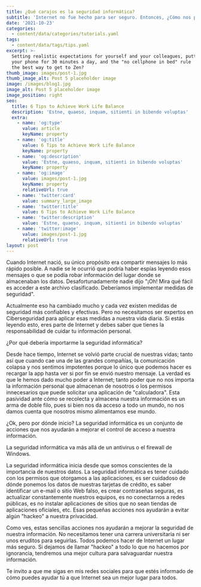 ```yaml
---
title: ¿Qué carajos es la seguridad informática?
subtitle: 'Internet no fue hecho para ser seguro. Entonces, ¿Cómo nos protegemos?'
date: '2021-10-23'
categories:
  - content/data/categories/tutorials.yaml
tags:
  - content/data/tags/tips.yaml
excerpt: >-
  Setting realistic expectations for yourself and your colleagues, putting down
  your phone for 30 minutes a day, and the "no cellphone in bed" rule  — what's
  the best way to get to Zen?
thumb_image: images/post-1.jpg
thumb_image_alt: Post 5 placeholder image
image: /images/blog1.jpg
image_alt: Post 5 placeholder image
image_position: right
seo:
  title: 6 Tips to Achieve Work Life Balance
  description: 'Estne, quaeso, inquam, sitienti in bibendo voluptas'
  extra:
    - name: 'og:type'
      value: article
      keyName: property
    - name: 'og:title'
      value: 6 Tips to Achieve Work Life Balance
      keyName: property
    - name: 'og:description'
      value: 'Estne, quaeso, inquam, sitienti in bibendo voluptas'
      keyName: property
    - name: 'og:image'
      value: images/post-1.jpg
      keyName: property
      relativeUrl: true
    - name: 'twitter:card'
      value: summary_large_image
    - name: 'twitter:title'
      value: 6 Tips to Achieve Work Life Balance
    - name: 'twitter:description'
      value: 'Estne, quaeso, inquam, sitienti in bibendo voluptas'
    - name: 'twitter:image'
      value: images/post-1.jpg
      relativeUrl: true
layout: post
---
```

Cuando Internet nació, su único propósito era compartir mensajes lo más rápido posible. A nadie se le ocurrió que podría haber espías leyendo esos mensajes o que se podía robar información del lugar donde se almacenaban los datos. Desafortunadamente nadie dijo "¡Oh! Mira qué fácil es acceder a este archivo clasificado. Deberíamos implementar medidas de seguridad".

Actualmente eso ha cambiado mucho y cada vez existen medidas de seguridad más confiables y efectivas. Pero no necesitamos ser expertos en Ciberseguridad para aplicar esas medidas a nuestra vida diaria. Si estás leyendo esto, eres parte de Internet y debes saber que tienes la responsabilidad de cuidar tu información personal.

¿Por qué debería importarme la seguridad informática?

Desde hace tiempo, Internet se volvió parte crucial de nuestras vidas; tanto así que cuando cae una de las grandes compañías, la comunicación colapsa y nos sentimos impotentes porque lo único que podemos hacer es recargar la app hasta ver si por fin se envió nuestro mensaje. La verdad es que le hemos dado mucho poder a Internet; tanto poder que no nos importa la información personal que almacenan de nosotros o los permisos innecesarios que puede solicitar una aplicación de "calculadora". Esta pasividad ante cómo se recolecta y almacena nuestra información es un arma de doble filo, pues si bien nos da acceso a todo un mundo, no nos damos cuenta que nosotros mismo alimentamos ese mundo.

¿Ok, pero por dónde inicio? La seguridad informática es un conjunto de acciones que nos ayudarán a mejorar el control de acceso a nuestra información.

La seguridad informática va más allá de un antivirus o el firewall de Windows.

La seguridad informática inicia desde que somos conscientes de la importancia de nuestros datos. La seguridad informática es tener cuidado con los permisos que otorgamos a las aplicaciones, es ser cuidadoso de dónde ponemos los datos de nuestras tarjetas de crédito, es saber identificar un e-mail o sitio Web falso, es crear contraseñas seguras, es actualizar constantemente nuestros equipos, es no conectarnos a redes públicas, es no instalar aplicaciones de sitios que no sean tiendas de aplicaciones oficiales, etc. Esas pequeñas acciones nos ayudarán a evitar algún "hackeo" a nuestra privacidad.

Como ves, estas sencillas acciones nos ayudarán a mejorar la seguridad de nuestra información. No necesitamos tener una carrera universitaria ni ser unos eruditos para seguirlas. Todos podemos hacer de Internet un lugar más seguro. Si dejamos de llamar "hackeo" a todo lo que no hacemos por ignorancia, tendremos una mejor cultura para salvaguardar nuestra información.

Te invito a que me sigas en mis redes sociales para que estés informado de cómo puedes ayudar tú a que Internet sea un mejor lugar para todos.
